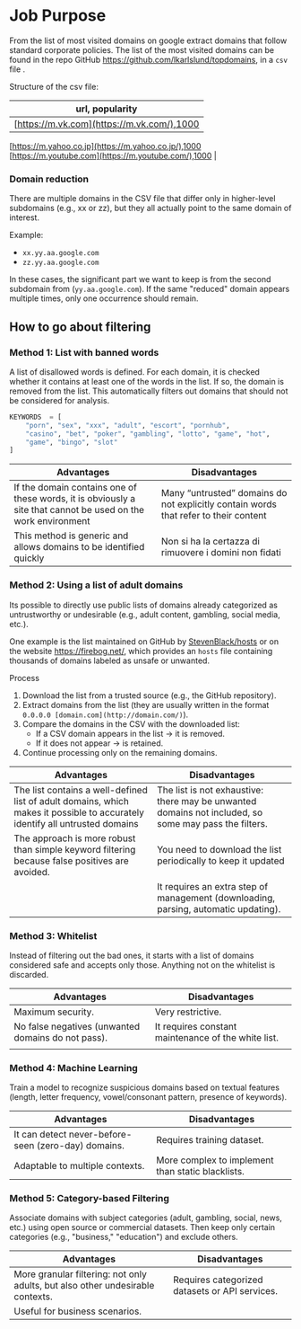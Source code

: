 # Job Purpose

From the list of most visited domains on google extract domains that follow standard corporate policies. The list of the most visited domains can be found in the repo GitHub https://github.com/lkarlslund/topdomains, in a `csv` file .

Structure of the csv file:

| url, popularity |
| --- |
| [https://m.vk.com](https://m.vk.com/),1000
[https://m.yahoo.co.jp](https://m.yahoo.co.jp/),1000
[https://m.youtube.com](https://m.youtube.com/),1000 |

### Domain reduction

There are multiple domains in the CSV file that differ only in higher-level subdomains (e.g., xx or zz), but they all actually point to the same domain of interest. 

Example:

- `xx.yy.aa.google.com`
- `zz.yy.aa.google.com`

In these cases, the significant part we want to keep is from the second subdomain from (`yy.aa.google.com`). If the same "reduced" domain appears multiple times, only one occurrence should remain.

## How to go about filtering

### Method 1: List with banned words

A list of disallowed words is defined. For each domain, it is checked whether it contains at least one of the words in the list. If so, the domain is removed from the list. This automatically filters out domains that should not be considered for analysis.

```python
KEYWORDS  = [
    "porn", "sex", "xxx", "adult", "escort", "pornhub",
    "casino", "bet", "poker", "gambling", "lotto", "game", "hot",
    "game", "bingo", "slot"
]
```

| Advantages  | Disadvantages |
| --- | --- |
| If the domain contains one of these words, it is obviously a site that cannot be used on the work environment | Many “untrusted” domains do not explicitly contain words that refer to their content |
| This method is generic and allows domains to be identified quickly | Non si ha la certazza di rimuovere i domini non fidati |

### Method 2: Using a list of adult domains

Its possible to directly use public lists of domains already categorized as untrustworthy or undesirable (e.g., adult content, gambling, social media, etc.).

One example is the list maintained on GitHub by [StevenBlack/hosts](https://github.com/StevenBlack/hosts) or on the website https://firebog.net/, which provides an `hosts` file containing thousands of domains labeled as unsafe or unwanted.

Process

1. Download the list from a trusted source (e.g., the GitHub repository).
2. Extract domains from the list (they are usually written in the format `0.0.0.0 [domain.com](http://domain.com/)`).
3. Compare the domains in the CSV with the downloaded list:
    - If a CSV domain appears in the list → it is removed.
    - If it does not appear → is retained.
4. Continue processing only on the remaining domains.

| Advantages  | Disadvantages |
| --- | --- |
| The list contains a well-defined list of adult domains, which makes it possible to accurately identify all untrusted domains | The list is not exhaustive: there may be unwanted domains not included, so some may pass the filters. |
| The approach is more robust than simple keyword filtering because false positives are avoided. | You need to download the list periodically to keep it updated |
|  | It requires an extra step of management (downloading, parsing, automatic updating). |

### Method 3:  Whitelist

Instead of filtering out the bad ones, it starts with a list of domains considered safe and accepts only those.  Anything not on the whitelist is discarded.

| Advantages | Disadvantages |
| --- | --- |
| Maximum security. | Very restrictive. |
| No false negatives (unwanted domains do not pass). | It requires constant maintenance of the white list. |
|  |  |

### Method 4: Machine Learning

Train a model to recognize suspicious domains based on textual features (length, letter frequency, vowel/consonant pattern, presence of keywords).

| Advantages | Disadvantages |
| --- | --- |
| It can detect never-before-seen (zero-day) domains. | Requires training dataset. |
| Adaptable to multiple contexts. | More complex to implement than static blacklists. |

### Method 5: **Category-based Filtering**

Associate domains with subject categories (adult, gambling, social, news, etc.) using open source or commercial datasets. Then keep only certain categories (e.g., "business," "education") and exclude others.

| Advantages | Disadvantages |
| --- | --- |
| More granular filtering: not only adults, but also other undesirable contexts. | Requires categorized datasets or API services. |
| Useful for business scenarios. |  |
